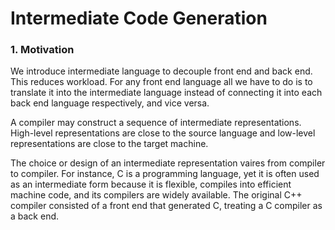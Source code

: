 # Intermediate Code Generation

### 1. Motivation

$$
\newcommand{\ra}{\rightarrow}
$$

We introduce intermediate language to decouple front end and back end. This reduces workload. For any front end language all we have to do is to translate it into the intermediate language instead of connecting it into each back end language respectively, and vice versa.

A compiler may construct a sequence of intermediate representations. High-level representations are close to the source language and low-level representations are close to the target machine.

The choice or design of an intermediate representation vaires from compiler to compiler. For instance, C is a programming language, yet it is often used as an intermediate form because it is flexible, compiles into efficient machine code, and its compilers are widely available. The original C++ compiler consisted of a front end that generated C, treating a C compiler as a back end.

